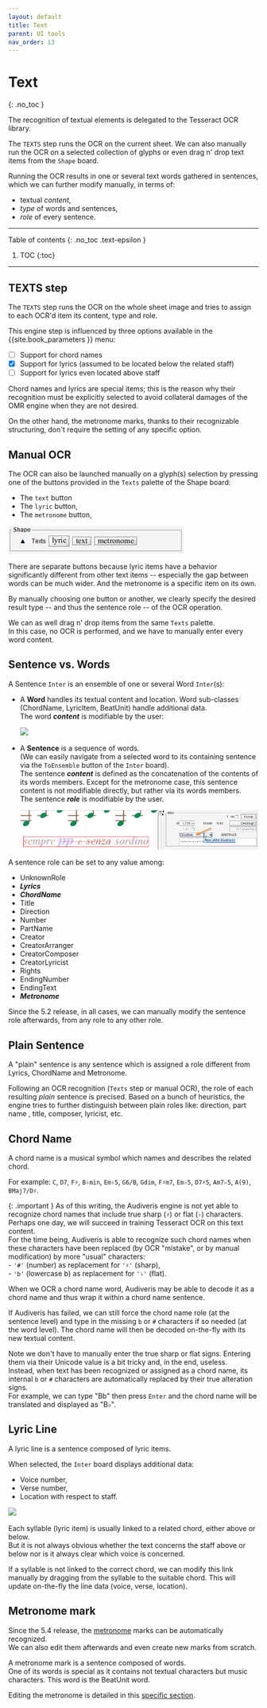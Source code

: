 ```yaml
---
layout: default
title: Text
parent: UI tools
nav_order: 13
---
```

# Text
{: .no_toc }

The recognition of textual elements is delegated to the Tesseract OCR library.

The `TEXTS` step runs the OCR on the current sheet.
We can also manually run the OCR on a selected collection of glyphs
or even drag n' drop text items from the `Shape` board.

Running the OCR results in one or several text words gathered in sentences,
which we can further modify manually, in terms of:
- textual _content_,
- _type_ of words and sentences,
- _role_ of every sentence.

---
Table of contents
{: .no_toc .text-epsilon }
1. TOC
{:toc}
---

## TEXTS step

The `TEXTS` step runs the OCR on the whole sheet image
and tries to assign to each OCR'd item its content, type and role.

This engine step is influenced by three options available in the {{site.book_parameters }} menu:
- [ ] Support for chord names
- [x] Support for lyrics (assumed to be located below the related staff)
- [ ] Support for lyrics even located above staff

Chord names and lyrics are special items; this is the reason why their recognition must be
explicitly selected to avoid collateral damages of the OMR engine when they are not desired.

On the other hand, the metronome marks, thanks to their recognizable structuring,
don't require the setting of any specific option.

## Manual OCR

The OCR can also be launched manually on a glyph(s) selection by pressing one of the
buttons provided in the `Texts` palette of the Shape board:
* The `text` button
* The `lyric` button,
* The `metronome` button,

![](../../../assets/images/Texts_palette.png)

There are separate buttons because lyric items have a behavior significantly different from
other text items -- especially the gap between words can be much wider.
And the metronome is a specific item on its own.

By manually choosing one button or another, we clearly specify the desired result type
-- and thus the sentence role -- of the OCR operation.

We can as well drag n' drop items from the same `Texts` palette.  
In this case, no OCR is performed, and we have to manually enter every word content.

## Sentence vs. Words

A Sentence `Inter` is an ensemble of one or several Word `Inter`(s):

* A **Word** handles its textual content and location.
  Word sub-classes (ChordName, LyricItem, BeatUnit) handle additional data.  
  The word ___content___ is modifiable by the user:  

  ![](../../../assets/images/word_text_edited.png)

* A **Sentence** is a sequence of words.  
  (We can easily navigate from a selected word to its containing sentence
  via the `ToEnsemble` button of the `Inter` board).  
  The sentence ___content___ is defined as the concatenation of the contents of its words members.
  Except for the metronome case, this sentence content is not modifiable directly,
  but rather via its words members.  
  The sentence ___role___ is modifiable by the user.

  ![](../../../assets/images/sentence_role_edited.png)

A sentence role can be set to any value among:
- UnknownRole
- ___Lyrics___
- ___ChordName___
- Title
- Direction
- Number
- PartName
- Creator
- CreatorArranger
- CreatorComposer
- CreatorLyricist
- Rights
- EndingNumber
- EndingText
- ___Metronome___

Since the 5.2 release, in all cases, we can manually modify the sentence role afterwards,
from any role to any other role.

## Plain Sentence

A "plain" sentence is any sentence which is assigned a role different
from Lyrics, ChordName and Metronome.

Following an OCR recognition (`Texts` step or manual OCR), the role of each resulting 
_plain_ sentence is precised.
Based on a bunch of heuristics, the engine tries to further distinguish between plain roles
like: direction, part name , title, composer, lyricist, etc.

## Chord Name

A chord name is a musical symbol which names and describes the related chord.

For example:
`C`, `D7`, `F♯`, `B♭min`, `Em♭5`, `G6/B`, `Gdim`, `F♯m7`, `Em♭5`, `D7♯5`, `Am7♭5`,
`A(9)`, `BMaj7/D♯`.

{: .important }
As of this writing, the Audiveris engine is not yet able to recognize chord names that include true
sharp (``♯``) or flat (``♭``) characters.
Perhaps one day, we will succeed in training Tesseract OCR on this text content.  
For the time being, Audiveris is able to recognize such chord names when these characters have
been replaced (by OCR "mistake", or by manual modification) by more "usual" characters:    
    - ``'#'`` (number) as replacement for ``'♯'`` (sharp),  
    - ``'b'`` (lowercase b) as replacement for ``'♭'`` (flat).

When we OCR a chord name word, Audiveris may be able to decode it as a chord name and thus wrap
it within a chord name sentence.

If Audiveris has failed, we can still force the chord name role (at the sentence level) and
type in the missing `b` or `#` characters if so needed (at the word level).
The chord name will then be decoded on-the-fly with its new textual content.

Note we don't have to manually enter the true sharp or flat signs.
Entering them via their Unicode value is a bit tricky and, in the end, useless.    
Instead, when text has been recognized or assigned as a chord name, its internal `b`
or `#` characters are automatically replaced by their true alteration signs.    
For example, we can type "Bb" then press `Enter` and the chord name will be translated and
displayed as "B♭".

## Lyric Line

A lyric line is a sentence composed of lyric items.

When selected, the `Inter` board displays additional data:
* Voice number,
* Verse number,
* Location with respect to staff.

![](../../../assets/images/lyrics_data.png)

Each syllable (lyric item) is usually linked to a related chord, either above or below.    
But it is not always obvious whether the text concerns the staff above or below
nor is it always clear which voice is concerned.

If a syllable is not linked to the correct chord, we can modify this link manually by dragging
from the syllable to the suitable chord.
This will update on-the-fly the line data (voice, verse, location).

## Metronome mark

Since the 5.4 release, the [metronome](../../specific/metronome.md) marks
can be automatically recognized.  
We can also edit them afterwards and even create new marks from scratch.

A metronome mark is a sentence composed of words.  
One of its words is special as it contains not textual characters but music characters.
This word is the BeatUnit word.

Editing the metronome is detailed in this [specific section](../../specific/metronome.md#manual-editing).
